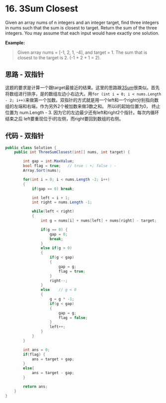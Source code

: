 # 16. 3Sum Closest

Given an array nums of n integers and an integer target, find three integers in nums such that the sum is closest to target. Return the sum of the three integers. You may assume that each input would have exactly one solution.

**Example:**

> Given array nums = [-1, 2, 1, -4], and target = 1.
> The sum that is closest to the target is 2. (-1 + 2 + 1 = 2).

## 思路 - 双指针

这题的要求是计算一个跟target最接近的结果。这里的思路跟[3Sum](..\15.%203Sum)很类似。首先将数组进行排序，是的数组左边小右边大。用`for (int i = 0; i < nums.Length - 2; i++)`来做第一个加数。双指针的方式就是用一个left和一个right分别指向数组的左端和右端，作为另外2个被加数来做3数之和。
所以i的起始位置为0， 终止位置为 num.Length - 3. 因为它的左边最少还有left和right2个指针。每次内循环结束之后 left要重现位于i的左侧，而right要回到数组的右侧。

## 代码 - 双指针

```csharp
public class Solution {
    public int ThreeSumClosest(int[] nums, int target) {

        int gap = int.MaxValue;
        bool flag = true;   // true : +; false : -
        Array.Sort(nums);

        for(int i = 0; i < nums.Length -2; i++)
        {
            if(gap == 0) break;

            int left = i + 1;
            int right = nums.Length -1;

            while(left < right)
            {
                int g = nums[i] + nums[left] + nums[right] - target;

                if(g == 0) {
                    gap = 0;
                    break;
                }
                else if(g > 0)
                {
                    if(g < gap)
                    {
                        gap = g;
                        flag = true;
                    }
                    right--;
                }
                else    // g < 0
                {
                    g = g * -1;
                    if(g < gap)
                    {
                        gap = g;
                        flag = false;
                    }
                    left++;
                }
            }
        }

        int ans = 0;
        if(flag) {
            ans = target + gap;
        }
        else{
            ans = target - gap;
        }

        return ans;
    }
}
```
